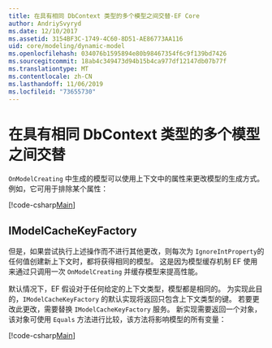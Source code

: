 ```yaml
---
title: 在具有相同 DbContext 类型的多个模型之间交替-EF Core
author: AndriySvyryd
ms.date: 12/10/2017
ms.assetid: 3154BF3C-1749-4C60-8D51-AE86773AA116
uid: core/modeling/dynamic-model
ms.openlocfilehash: 034076b1595894e80b98467354f6c9f139bd7426
ms.sourcegitcommit: 18ab4c349473d94b15b4ca977df12147db07b77f
ms.translationtype: MT
ms.contentlocale: zh-CN
ms.lasthandoff: 11/06/2019
ms.locfileid: "73655730"
---
```

# <a name="alternating-between-multiple-models-with-the-same-dbcontext-type"></a>在具有相同 DbContext 类型的多个模型之间交替

`OnModelCreating` 中生成的模型可以使用上下文中的属性来更改模型的生成方式。 例如，它可用于排除某个属性：

[!code-csharp[Main](../../../samples/core/DynamicModel/DynamicContext.cs?name=Class)]

## <a name="imodelcachekeyfactory"></a>IModelCacheKeyFactory

但是，如果尝试执行上述操作而不进行其他更改，则每次为 `IgnoreIntProperty`的任何值创建新上下文时，都将获得相同的模型。 这是因为模型缓存机制 EF 使用来通过只调用一次 `OnModelCreating` 并缓存模型来提高性能。

默认情况下，EF 假设对于任何给定的上下文类型，模型都是相同的。 为实现此目的，`IModelCacheKeyFactory` 的默认实现将返回只包含上下文类型的键。 若要更改此更改，需要替换 `IModelCacheKeyFactory` 服务。 新实现需要返回一个对象，该对象可使用 `Equals` 方法进行比较，该方法将影响模型的所有变量：

[!code-csharp[Main](../../../samples/core/DynamicModel/DynamicModelCacheKeyFactory.cs?name=Class)]
